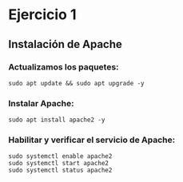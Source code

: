 # Ejercicio 1
## Instalación de Apache
### Actualizamos los paquetes:
```Ubuntu
sudo apt update && sudo apt upgrade -y
```
### Instalar Apache:
```Ubuntu
sudo apt install apache2 -y
```
### Habilitar y verificar el servicio de Apache:
```Ubuntu
sudo systemctl enable apache2
sudo systemctl start apache2
sudo systemctl status apache2
```
